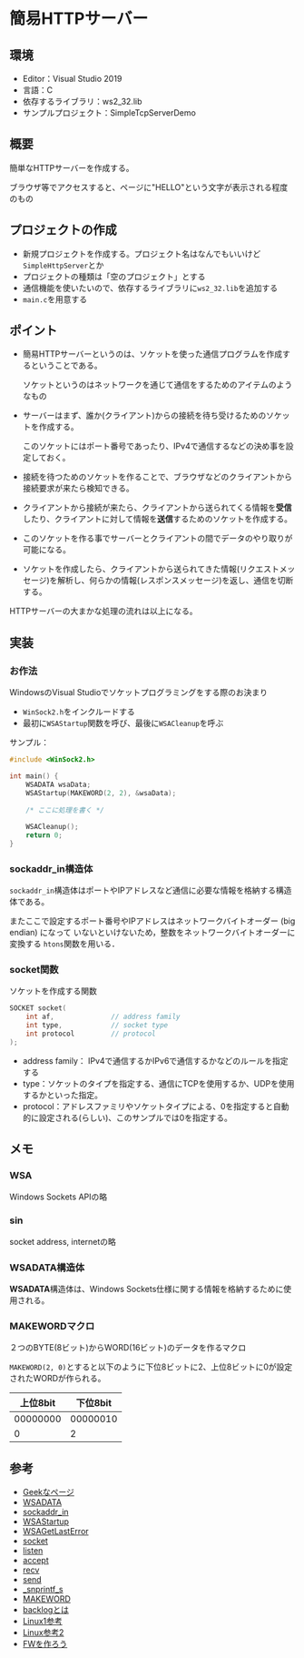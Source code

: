 # 簡易HTTPサーバー

## 環境

- Editor：Visual Studio 2019
- 言語：C
- 依存するライブラリ：ws2_32.lib
- サンプルプロジェクト：SimpleTcpServerDemo



## 概要

簡単なHTTPサーバーを作成する。

ブラウザ等でアクセスすると、ページに"HELLO"という文字が表示される程度のもの



## プロジェクトの作成

- 新規プロジェクトを作成する。プロジェクト名はなんでもいいけど`SimpleHttpServer`とか
- プロジェクトの種類は「空のプロジェクト」とする
- 通信機能を使いたいので、依存するライブラリに`ws2_32.lib`を追加する
- `main.c`を用意する



## ポイント

- 簡易HTTPサーバーというのは、ソケットを使った通信プログラムを作成するということである。

  ソケットというのはネットワークを通じて通信をするためのアイテムのようなもの

- サーバーはまず、誰か(クライアント)からの接続を待ち受けるためのソケットを作成する。

  このソケットにはポート番号であったり、IPv4で通信するなどの決め事を設定しておく。

- 接続を待つためのソケットを作ることで、ブラウザなどのクライアントから接続要求が来たら検知できる。

- クライアントから接続が来たら、クライアントから送られてくる情報を**受信**したり、クライアントに対して情報を**送信**するためのソケットを作成する。

- このソケットを作る事でサーバーとクライアントの間でデータのやり取りが可能になる。

- ソケットを作成したら、クライアントから送られてきた情報(リクエストメッセージ)を解析し、何らかの情報(レスポンスメッセージ)を返し、通信を切断する。



HTTPサーバーの大まかな処理の流れは以上になる。



## 実装

### お作法

WindowsのVisual Studioでソケットプログラミングをする際のお決まり

- `WinSock2.h`をインクルードする
- 最初に`WSAStartup`関数を呼び、最後に`WSACleanup`を呼ぶ



サンプル：

```c
#include <WinSock2.h>

int main() {
    WSADATA wsaData;
    WSAStartup(MAKEWORD(2, 2), &wsaData);
    
    /* ここに処理を書く */
    
    WSACleanup();
    return 0;
}

```



### sockaddr_in構造体

`sockaddr_in`構造体はポートやIPアドレスなど通信に必要な情報を格納する構造体である。

またここで設定するポート番号やIPアドレスはネットワークバイトオーダー (big endian) になって いないといけないため，整数をネットワークバイトオーダーに変換する `htons`関数を用いる．



### socket関数

ソケットを作成する関数

```c
SOCKET socket(
    int af,              // address family
    int type,            // socket type
    int protocol         // protocol
);
```

- address family： IPv4で通信するかIPv6で通信するかなどのルールを指定する
- type：ソケットのタイプを指定する、通信にTCPを使用するか、UDPを使用するかといった指定。
- protocol：アドレスファミリやソケットタイプによる、0を指定すると自動的に設定される(らしい)、このサンプルでは0を指定する。





## メモ

### WSA

Windows Sockets APIの略



### sin

socket address, internetの略



### WSADATA構造体

**WSADATA**構造体は、Windows Sockets仕様に関する情報を格納するために使用される。



### MAKEWORDマクロ

２つのBYTE(8ビット)からWORD(16ビット)のデータを作るマクロ

`MAKEWORD(2, 0)`とすると以下のように下位8ビットに2、上位8ビットに0が設定されたWORDが作られる。

| 上位8bit | 下位8bit |
| -------- | -------- |
| 00000000 | 00000010 |
| 0        | 2        |





## 参考

- [Geekなページ](https://www.geekpage.jp/programming/winsock/)
- [WSADATA](http://chokuto.ifdef.jp/advanced/struct/WSADATA.html)
- [sockaddr_in](http://www.fos.kuis.kyoto-u.ac.jp/le2soft/siryo-html/node16.html)
- [WSAStartup](http://chokuto.ifdef.jp/advanced/function/WSAStartup.html)
- [WSAGetLastError](https://chokuto.ifdef.jp/advanced/function/WSAGetLastError.html)
- [socket](https://chokuto.ifdef.jp/advanced/function/socket.html)
- [listen](https://chokuto.ifdef.jp/advanced/function/listen.html)
- [accept](https://chokuto.ifdef.jp/advanced/function/accept.html)
- [recv](https://chokuto.ifdef.jp/advanced/function/recv.html)
- [send](https://chokuto.ifdef.jp/advanced/function/send.html)
- [_snprintf_s](https://qiita.com/ymdymd/items/0e64b0675dfeec18255e)
- [MAKEWORD](https://yttm-work.jp/network/network_0015.html)
- [backlogとは](https://u-kipedia.hateblo.jp/entry/2015/01/01/001135)
- [Linux1参考](https://www.koikikukan.com/archives/2017/10/31-000300.php)
- [Linux参考2](https://www.katto.comm.waseda.ac.jp/~katto/Class/GazoTokuron/code/socket.html)
- [FWを作ろう](http://www.is.noda.tus.ac.jp/~t-matsu/NetworkProgramming/)



